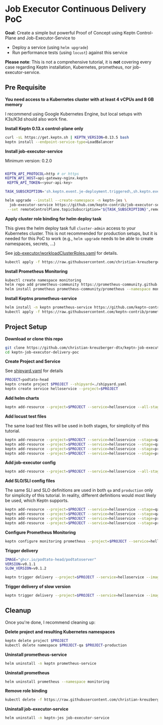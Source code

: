 # Job Executor Continuous Delivery PoC

**Goal**: Create a simple but powerful Proof of Concept using Keptn Control-Plane and Job-Executor-Service to

* Deploy a service (using `helm upgrade`)
* Run performance tests (using `locust`) against this service


**Please note**: This is not a comprehensive tutorial, it is **not** covering every case regarding Keptn installation, Kubernetes, prometheus, nor job-executor-service.


## Pre Requisite

**You need access to a Kubernetes cluster with at least 4 vCPUs and 8 GB memory**

I recommend using Google Kubernetes Engine, but local setups with K3s/K3d should also work fine.


**Install Keptn 0.13.x control-plane only**

```bash
curl -sL https://get.keptn.sh | KEPTN_VERSION=0.13.5 bash
keptn install --endpoint-service-type=LoadBalancer
```

**Install job-executor-service**

Minimum version: 0.2.0

```bash

KEPTN_API_PROTOCOL=http # or https
KEPTN_API_HOST=api-gateway-nginx.keptn
 KEPTN_API_TOKEN=<your-api-key>

TASK_SUBSCRIPTION='sh.keptn.event.je-deployment.triggered\,sh.keptn.event.je-test.triggered'

helm upgrade --install --create-namespace -n keptn-jes \
  job-executor-service https://github.com/keptn-contrib/job-executor-service/releases/download/0.2.0/job-executor-service-0.2.0.tgz \
 --set remoteControlPlane.topicSubscription="${TASK_SUBSCRIPTION}",remoteControlPlane.api.protocol=${KEPTN_API_PROTOCOL},remoteControlPlane.api.hostname=${KEPTN_API_HOST},remoteControlPlane.api.token=${KEPTN_API_TOKEN}
```

**Apply cluster role binding for helm deploy task**

This gives the helm deploy task full `cluster-admin` access to your Kubernetes cluster. This is not recommended for production setups, but it is needed for this PoC to work (e.g., `helm upgrade` needs to be able to create namespaces, secrets, ...)

See [job-executor/workloadClusterRoles.yaml](job-executor/workloadClusterRoles.yaml) for details.

```bash
kubectl apply -f https://raw.githubusercontent.com/christian-kreuzberger-dtx/keptn-job-executor-delivery-poc/main/job-executor/workloadClusterRoles.yaml
```

**Install Prometheus Monitoring**

```bash
kubectl create namespace monitoring
helm repo add prometheus-community https://prometheus-community.github.io/helm-charts
helm install prometheus prometheus-community/prometheus --namespace monitoring --wait
```


**Install Keptns prometheus-service**
```bash
helm install -n keptn prometheus-service https://github.com/keptn-contrib/prometheus-service/releases/download/0.7.4/prometheus-service-0.7.4.tgz --wait
kubectl apply -f https://raw.githubusercontent.com/keptn-contrib/prometheus-service/0.7.4/deploy/role.yaml -n monitoring
```

## Project Setup

**Download or clone this repo**

```bash
git clone https://github.com/christian-kreuzberger-dtx/keptn-job-executor-delivery-poc.git
cd keptn-job-executor-delivery-poc
```

**Create Project and Service**

See [shipyard.yaml](shipyard.yaml) for details

```bash
PROJECT=podtato-head
keptn create project $PROJECT --shipyard=./shipyard.yaml
keptn create service helloservice --project=$PROJECT
```

**Add helm charts**

```bash
keptn add-resource --project=$PROJECT --service=helloservice --all-stages --resource=./helm/helloservice.tgz --resourceUri=charts/helloservice.tgz
```

**Add locust test files**

The same load test files will be used in both stages, for simplicity of this tutorial.

```bash
keptn add-resource --project=$PROJECT --service=helloservice --stage=qa --resource=./locust/basic.py
keptn add-resource --project=$PROJECT --service=helloservice --stage=qa --resource=./locust/locust.conf
keptn add-resource --project=$PROJECT --service=helloservice --stage=production --resource=./locust/basic.py
keptn add-resource --project=$PROJECT --service=helloservice --stage=production --resource=./locust/locust.conf
```

**Add job-executor config**

```bash
keptn add-resource --project=$PROJECT --service=helloservice --all-stages --resource=job-executor-config.yaml --resourceUri=job/config.yaml
```

**Add SLO/SLI config files**

The same SLI and SLO definitions are used in both `qa` and `production` only for simplicity of this tutorial. In reality, different definitions would most likely be used, which Keptn supports.

```bash
keptn add-resource --project=$PROJECT --service=helloservice --stage=qa --resource=prometheus/sli.yaml --resourceUri=prometheus/sli.yaml
keptn add-resource --project=$PROJECT --service=helloservice --stage=qa --resource=slo.yaml --resourceUri=slo.yaml
keptn add-resource --project=$PROJECT --service=helloservice --stage=production --resource=prometheus/sli.yaml --resourceUri=prometheus/sli.yaml
keptn add-resource --project=$PROJECT --service=helloservice --stage=production --resource=slo.yaml --resourceUri=slo.yaml
```

**Configure Prometheus Monitoring**

```bash
keptn configure monitoring prometheus --project=$PROJECT --service=helloservice
```

**Trigger delivery**

```bash
IMAGE="ghcr.io/podtato-head/podtatoserver"
VERSION=v0.1.1
SLOW_VERSION=v0.1.2

keptn trigger delivery --project=$PROJECT --service=helloservice --image=$IMAGE --tag=$VERSION --labels=version=$VERSION
```


**Trigger delivery of slow version**

```bash
keptn trigger delivery --project=$PROJECT --service=helloservice --image=$IMAGE --tag=$SLOW_VERSION --labels=version=$SLOW_VERSION,slow=true
```

## Cleanup

Once you're done, I recommend cleaning up:

**Delete project and resulting Kubernetes namespaces**

```bash
keptn delete project $PROJECT
kubectl delete namespace $PROJECT-qa $PROJECT-production
```

**Uninstall prometheus-service**
```bash
helm uninstall -n keptn prometheus-service
```

**Uninstall prometheus**
```bash
helm uninstall prometheus --namespace monitoring
```

**Remove role binding**
```bash
kubectl delete -f https://raw.githubusercontent.com/christian-kreuzberger-dtx/keptn-job-executor-delivery-poc/main/job-executor/workloadClusterRoles.yaml
```

**Uninstall job-executor-service**

```bash
helm uninstall -n keptn-jes job-executor-service
```
